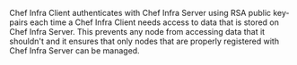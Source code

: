 Chef Infra Client authenticates with Chef Infra Server using RSA
public key-pairs each time a Chef Infra Client needs access to data that
is stored on Chef Infra Server. This prevents any node from
accessing data that it shouldn't and it ensures that only nodes that are
properly registered with Chef Infra Server can be managed.
